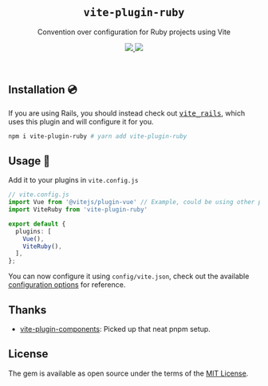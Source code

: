 <h2 align='center'><samp>vite-plugin-ruby</samp></h2>

<p align='center'>Convention over configuration for Ruby projects using Vite</p>

<p align='center'>
  <a href='https://www.npmjs.com/package/vite-plugin-ruby'>
    <img src='https://img.shields.io/npm/v/vite-plugin-ruby?color=222&style=flat-square'>
  </a>
  <a href='https://github.com/ElMassimo/vite_rails/blob/master/LICENSE.txt'>
    <img src='https://img.shields.io/badge/license-MIT-blue.svg'>
  </a>
</p>

<br>

[vite_rails]: https://github.com/ElMassimo/vite_rails
[configuration options]: https://github.com/ElMassimo/vite_rails

## Installation 💿

If you are using Rails, you should instead check out [<kbd>vite_rails</kbd>][vite_rails],
which uses this plugin and will configure it for you.

```bash
npm i vite-plugin-ruby # yarn add vite-plugin-ruby
```

## Usage 🚀

Add it to your plugins in `vite.config.js`

```ts
// vite.config.js
import Vue from '@vitejs/plugin-vue' // Example, could be using other plugins.
import ViteRuby from 'vite-plugin-ruby'

export default {
  plugins: [
    Vue(),
    ViteRuby(),
  ],
};
```

You can now configure it using `config/vite.json`, check out the available
[configuration options] for reference.


## Thanks

- [vite-plugin-components](https://github.com/antfu/vite-plugin-components): Picked up that neat pnpm setup.

## License

The gem is available as open source under the terms of the [MIT License](https://opensource.org/licenses/MIT).
